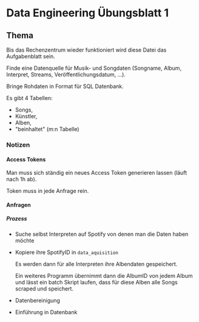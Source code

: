 # Data Engineering Übungsblatt 1

## Thema

Bis das Rechenzentrum wieder funktioniert wird diese Datei das Aufgabenblatt sein.

Finde eine Datenquelle für Musik- und Songdaten (Songname, Album, Interpret, Streams, Veröffentlichungsdatum, ...).

Bringe Rohdaten in Format für SQL Datenbank.

Es gibt 4 Tabellen:

- Songs,
- Künstler,
- Alben,
- "beinhaltet" (m:n Tabelle)

### Notizen

#### Access Tokens

Man muss sich ständig ein neues Access Token generieren lassen (läuft nach 1h ab).

Token muss in jede Anfrage rein.

#### Anfragen

##### Prozess

- Suche selbst Interpreten auf Spotify von denen man die Daten haben möchte
- Kopiere ihre SpotifyID in ```data_aquisition```

    Es werden dann für alle Interpreten ihre Albendaten gespeichert.

    Ein weiteres Programm übernimmt dann die AlbumID von jedem Album und lässt ein batch Skript laufen, dass für diese Alben alle Songs scraped und speichert.

- Datenbereinigung
- Einführung in Datenbank
